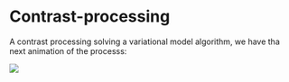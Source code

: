 # Contrast-processing
A contrast processing solving a variational model algorithm, we have tha next animation of the  processs:

![](animation.gif)
